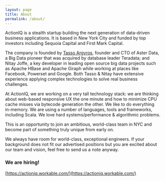```yaml
---
layout: page
title: About
permalink: /about/
---
```


ActionIQ is a stealth startup building the next generation of data-driven business applications. It is based in New York City and funded by top investors including Sequoia Capital and First Mark Capital.

The company is founded by [Tasso Argyros](https://www.linkedin.com/in/tasso), founder and CTO of Aster Data, a Big Data pioneer that was acquired by database leader Teradata; and Nitay Joffe, a key developer in leading open source big data projects such as Apache HBase and Apache Giraph while working at places like Facebook, Powerset and Google. Both Tasso & Nitay have extensive experience applying complex technologies to solve real business challenges.

At ActionIQ, we are working on a very tall technology stack: we are thinking about web-based responsive UX the one minute and how to minimize CPU cache misses via bytecode generation the other. We like to do everything in-memory. We are using a number of languages, tools and frameworks, including Scala. We love hard systems/performance & algorithmic problems.

This is an opportunity to join an ambitious, world-class team in NYC and become part of something truly unique from early on.

We always have room for world-class, exceptional engineers. If your background does not fit our advertised positions but you are excited about our team and vision, feel free to send us a note anyway. 

### We are hiring!

[https://actioniq.workable.com/](https://actioniq.workable.com/)
